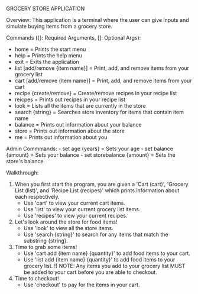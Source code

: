 GROCERY STORE APPLICATION

Overview:
  This application is a terminal where the user can
  give inputs and simulate buying items from a grocery store.

Commands ({}: Required Arguments, []: Optional Args):
  - home = Prints the start menu
  - help = Prints the help menu
  - exit = Exits the application
  - list [add/remove {item name}] = Print, add, and remove items from your grocery list
  - cart [add/remove {item name}] = Print, add, and remove items from your cart
  - recipe {create/remove} = Create/remove recipes in your recipe list
  - reicpes = Prints out recipes in your recipe list
  - look = Lists all the items that are currently in the store
  - search {string} = Searches store inventory for items that contain item name
  - balance = Prints out information about your balance
  - store = Prints out information about the store
  - me = Prints out information about you

  Admin Commmands:
	- set age {years} = Sets your age
	- set balance {amount} = Sets your balance
	- set storebalance {amount} = Sets the store's balance

Walkthrough:
  1) When you first start the program, you are given a 'Cart (cart)',
  'Grocery List (list)', and 'Recipe List (recipes)' which prints
  information about each respectively.
		* Use 'cart' to view your current cart items.
		* Use 'list' to view your current grocery list items.
		* Use 'recipes' to view your current recipes.
  2) Let's look around the store for food items!
		* Use 'look' to view all the store items.
		* Use 'search {string}' to search for any items that match the
			substring {string}.
  3) Time to grab some items!
		* Use 'cart add {item name} {quantity}' to add food items to 
			your cart.
		* Use 'list add {item name} {quantity}' to add food items to
			your grocery list.
			!) NOTE: Any items you add to your grocery list MUST be
				added to your cart before you are able to checkout.
  4) Time to checkout!
		* Use 'checkout' to pay for the items in your cart.
